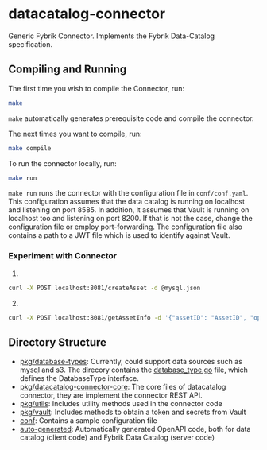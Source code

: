 # datacatalog-connector
Generic Fybrik Connector.
Implements the Fybrik Data-Catalog specification.

## Compiling and Running
The first time you wish to compile the Connector, run:
```bash
make
```
`make` automatically generates prerequisite code and compile the connector.

The next times you want to compile, run:
```bash
make compile
```

To run the connector locally, run:
```bash
make run
```

`make run` runs the connector with the configuration file in `conf/conf.yaml`. This configuration assumes that the data catalog is running on localhost and listening on port 8585. In addition, it assumes that Vault is running on localhost too and listening on port 8200. If that is not the case, change the configuration file or employ port-forwarding.
The configuration file also contains a path to a JWT file which is used to identify against Vault.

### Experiment with Connector
1.
```bash
curl -X POST localhost:8081/createAsset -d @mysql.json
```
2.
```bash
curl -X POST localhost:8081/getAssetInfo -d '{"assetID": "AssetID", "operationType": "read"}'
```

## Directory Structure
- [pkg/database-types](pkg/database-types): Currently, could support data sources such as mysql and s3. The direcory contains the
[database_type.go](pkg/database-types/database_type.go) file, which defines the DatabaseType interface.
- [pkg/datacatalog-connector-core](pkg/datacatalog-connector-core): The core files of datacatalog connector, they 
are implement the connector REST API.  
- [pkg/utils](pkg/utils): Includes utility methods used in the connector code
- [pkg/vault](pkg/vault): Includes methods to obtain a token and secrets from Vault
- [conf](conf): Contains a sample configuration file
- [auto-generated](auto-generated): Automatically generated OpenAPI code, both for data catalog (client code) and Fybrik Data Catalog (server code)
